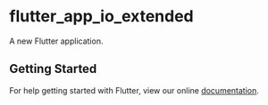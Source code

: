 # flutter_app_io_extended

A new Flutter application.

## Getting Started

For help getting started with Flutter, view our online
[documentation](https://flutter.io/).
